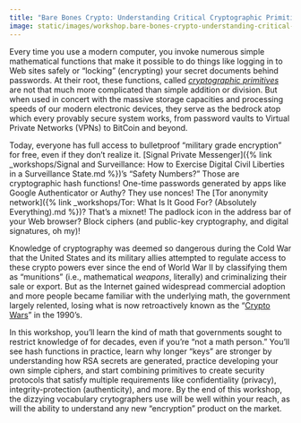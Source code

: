 ```yaml
---
title: "Bare Bones Crypto: Understanding Critical Cryptographic Primitives"
image: static/images/workshop.bare-bones-crypto-understanding-critical-cryptographic-primitives.square.png
---
```


Every time you use a modern computer, you invoke numerous simple mathematical functions that make it possible to do things like logging in to Web sites safely or &ldquo;locking&rdquo; (encrypting) your secret documents behind passwords. At their root, these functions, called *[cryptographic primitives](https://en.wikipedia.org/wiki/Cryptographic_primitive)* are not that much more complicated than simple addition or division. But when used in concert with the massive storage capacities and processing speeds of our modern electronic devices, they serve as the bedrock atop which every provably secure system works, from password vaults to Virtual Private Networks (VPNs) to BitCoin and beyond.

Today, everyone has full access to bulletproof &ldquo;military grade encryption&rdquo; for free, even if they don&rsquo;t realize it. [Signal Private Messenger]({% link _workshops/Signal and Surveillance: How to Exercise Digital Civil Liberties in a Surveillance State.md %})&rsquo;s &ldquo;Safety Numbers?&rdquo; Those are cryptographic hash functions! One-time passwords generated by apps like Google Authenticator or Authy? They use nonces! The [Tor anonymity network]({% link _workshops/Tor: What Is It Good For? (Absolutely Everything).md %})? That&rsquo;s a mixnet! The padlock icon in the address bar of your Web browser? Block ciphers (and public-key cryptography, and digital signatures, oh my)!

Knowledge of cryptography was deemed so dangerous during the Cold War that the United States and its military allies attempted to regulate access to these crypto powers ever since the end of World War II by classifying them as &ldquo;munitions&rdquo; (i.e., mathematical *weapons*, literally) and criminalizing their sale or export. But as the Internet gained widespread commercial adoption and more people became familiar with the underlying math, the government largely relented, losing what is now retroactively known as the &ldquo;[Crypto Wars](https://en.wikipedia.org/wiki/Crypto_Wars)&rdquo; in the 1990&rsquo;s.

In this workshop, you&rsquo;ll learn the kind of math that governments sought to restrict knowledge of for decades, even if you&rsquo;re &ldquo;not a math person.&rdquo; You&rsquo;ll see hash functions in practice, learn why longer &ldquo;keys&rdquo; are stronger by understanding how RSA secrets are generated, practice developing your own simple ciphers, and start combining primitives to create security protocols that satisfy multiple requirements like confidentiality (privacy), integrity-protection (authenticity), and more. By the end of this workshop, the dizzying vocabulary crytographers use will be well within your reach, as will the ability to understand any new &ldquo;encryption&rdquo; product on the market.
